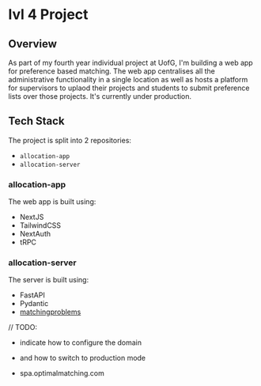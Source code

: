 # lvl 4 Project

## Overview

As part of my fourth year individual project at UofG, I'm building a web app for preference based matching. The web app centralises all the administrative functionality in a single location as well as hosts a platform for supervisors to uplaod their projects and students to submit preference lists over those projects. It's currently under production.

## Tech Stack

The project is split into 2 repositories:

- `allocation-app`
- `allocation-server`

### allocation-app

The web app is built using:

- NextJS
- TailwindCSS
- NextAuth
- tRPC

### allocation-server

The server is built using:

- FastAPI
- Pydantic
- [matchingproblems](https://github.com/fmcooper/matchingproblems)

// TODO:

- indicate how to configure the domain
- and how to switch to production mode

- spa.optimalmatching.com
